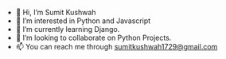 - 👋 Hi, I’m Sumit Kushwah
- 👀 I’m interested in Python and Javascript
- 🌱 I’m currently learning Django.
- 💞️ I’m looking to collaborate on Python Projects.
- 📫 You can reach me through sumitkushwah1729@gmail.com

<!---
ksumit-1729/ksumit-1729 is a ✨ special ✨ repository because its `README.md` (this file) appears on your GitHub profile.
You can click the Preview link to take a look at your changes.
--->
